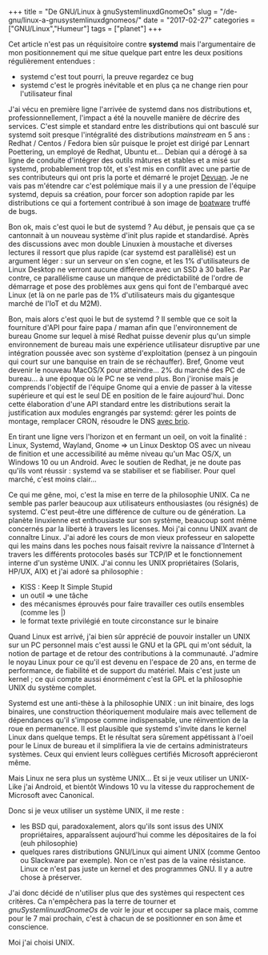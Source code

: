 +++
title = "De GNU/Linux à gnuSystemlinuxdGnomeOs"
slug = "/de-gnu/linux-a-gnusystemlinuxdgnomeos/"
date = "2017-02-27"
categories = ["GNU/Linux","Humeur"]
tags = ["planet"]
+++

Cet article n'est pas un réquisitoire contre **systemd** mais l'argumentaire de
mon positionnement qui me situe quelque part entre les deux positions
régulièrement entendues :

- systemd c'est tout pourri, la preuve regardez ce bug
- systemd c'est le progrès inévitable et en plus ça ne change rien pour l'utilisateur final

J'ai vécu en première ligne l'arrivée de systemd dans nos distributions et,
professionnellement, l'impact a été la nouvelle manière de décrire des
services. C'est simple et standard entre les distributions qui ont basculé sur
systemd soit presque l'intégralité des distributions *mainstream* en 5 ans :
Redhat / Centos / Fedora bien sûr puisque le projet est dirigé par Lennart
Poettering, un employé de Redhat, Ubuntu et... Debian qui a dérogé à sa ligne
de conduite d'intégrer des outils mâtures et stables et a misé sur systemd,
probablement trop tôt, et s'est mis en conflit avec une partie de ses
contributeurs qui ont pris la porte et démarré le projet
[Devuan](https://devuan.org/fr/). Je ne vais pas m'étendre car c'est polémique
mais il y a une pression de l'équipe systemd, depuis sa création, pour forcer
son adoption rapide par les distributions ce qui a fortement contribué à son
image de [boatware](https://fr.wikipedia.org/wiki/Bloatware) truffé de bugs.

Bon ok, mais c'est quoi le but de systemd ? Au début, je pensais que ça se
cantonnait à un nouveau système d'init plus rapide et standardisé. Après des
discussions avec mon double Linuxien à moustache et diverses lectures il
ressort que plus rapide (car systemd est parallèlisé) est un argument léger :
sur un serveur on s'en cogne, et les 1% d'utilisateurs de Linux Desktop ne
verront aucune différence avec un SSD à 30 balles. Par contre, ce parallélisme
cause un manque de prédictabilité de l'ordre de démarrage et pose des problèmes
aux gens qui font de l'embarqué avec Linux (et là on ne parle pas de 1%
d'utilisateurs mais du gigantesque marché de l'IoT et du M2M).

Bon, mais alors c'est quoi le but de systemd ? Il semble que ce soit la
fourniture d'API pour faire papa / maman afin que l'environnement de bureau
Gnome sur lequel à misé Redhat puisse devenir plus qu'un simple environnement
de bureau mais une expérience utilisateur disruptive par une intégration
poussée avec son système d'exploitation (pensez à un pingouin qui court sur une
banquise en train de se réchauffer). Bref, Gnome veut devenir le nouveau
MacOS/X pour atteindre... 2% du marché des PC de bureau... à une époque où le
PC ne se vend plus. Bon j'ironise mais je comprends l'objectif de l'équipe
Gnome qui a envie de passer à la vitesse supérieure et qui est le seul DE en
position de le faire aujourd'hui. Donc cette élaboration d'une API standard
entre les distributions serait la justification aux modules engrangés par
systemd: gérer les points de montage, remplacer CRON, résoudre le DNS [avec
brio](https://www.blog-libre.org/2017/04/20/essuyer-les-platres-dns-sur-ubuntu).

En tirant une ligne vers l'horizon et en fermant un oeil, on voit la finalité :
Linux, Systemd, Wayland, Gnome => un Linux Desktop OS avec un niveau de
finition et une accessibilité au même niveau qu'un Mac OS/X, un Windows 10 ou
un Android.  Avec le soutien de Redhat, je ne doute pas qu'ils vont réussir :
systemd va se stabiliser et se fiabiliser. Pour quel marché, c'est moins
clair...

Ce qui me gêne, moi, c'est la mise en terre de la philosophie UNIX. Ca ne
semble pas parler beaucoup aux utilisateurs enthousiastes (ou résignés) de
systemd. C'est peut-être une différence de culture ou de génération. La planète
linuxienne est enthousiaste sur son système, beaucoup sont même concernés par
la liberté à travers les licenses. Moi j'ai connu UNIX avant de connaître
Linux. J'ai adoré les cours de mon vieux professeur en salopette qui les mains
dans les poches nous faisait revivre la naissance d'Internet à travers les
différents protocoles basés sur TCP/IP et le fonctionnement interne d'un
système UNIX.  J'ai connu les UNIX propriétaires (Solaris, HP/UX, AIX) et j'ai
adoré sa philosophie :

- KISS : Keep It Simple Stupid
- un outil => une tâche
- des mécanismes éprouvés pour faire travailler ces outils ensembles (comme les |)
- le format texte privilégié en toute circonstance sur le binaire

Quand Linux est arrivé, j'ai bien sûr apprécié de pouvoir installer un UNIX sur
un PC personnel mais c'est aussi le GNU et la GPL qui m'ont séduit, la notion
de partage et de retour des contributions à la communauté. J'admire le noyau
Linux pour ce qu'il est devenu en l'espace de 20 ans, en terme de performance,
de fiabilité et de support du matériel. Mais c'est juste un kernel ; ce qui
compte aussi énormément c'est la GPL et la philosophie UNIX du système complet.

Systemd est une anti-thèse à la philosophie UNIX : un init binaire, des logs
binaires, une construction théoriquement modulaire mais avec tellement de
dépendances qu'il s'impose comme indispensable, une réinvention de la roue en
permanence. Il est plausible que systemd s'invite dans le kernel Linux dans
quelque temps. Et le résultat sera sûrement appétissant à l'oeil pour le Linux
de bureau et il simplifiera la vie de certains administrateurs systèmes. Ceux qui
envient leurs collègues certifiés Microsoft apprécieront même.

Mais Linux ne sera plus un système UNIX... Et si je veux utiliser un UNIX-Like
j'ai Android, et bientôt Windows 10 vu la vitesse du rapprochement de Microsoft
avec Canonical.

Donc si je veux utiliser un système UNIX, il me reste :

- les BSD qui, paradoxalement, alors qu'ils sont issus des UNIX propriétaires, apparaîssent aujourd'hui comme les dépositaires de la foi (euh philosophie)
- quelques rares distributions GNU/Linux qui aiment UNIX (comme Gentoo ou Slackware par exemple). Non ce n'est pas de la vaine résistance. Linux ce n'est pas juste un kernel et des programmes GNU. Il y a autre chose à préserver.

J'ai donc décidé de n'utiliser plus que des systèmes qui respectent ces
critères. Ca n'empêchera pas la terre de tourner et *gnuSystemlinuxdGnomeOs* de
voir le jour et occuper sa place mais, comme pour le 7 mai prochain, c'est à
chacun de se positionner en son âme et conscience.

Moi j'ai choisi UNIX.
